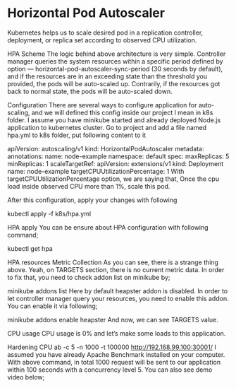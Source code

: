 # Horizontal Pod Autoscaler
Kubernetes helps us to scale desired pod in a replication controller, deployment, or replica set according to observed CPU utilization.


HPA Scheme
The logic behind above architecture is very simple. Controller manager queries the system resources within a specific period defined by option — horizontal-pod-autoscaler-sync-period (30 seconds by default), and if the resources are in an exceeding state than the threshold you provided, the pods will be auto-scaled up. Contrarily, if the resources got back to normal state, the pods will be auto-scaled down.

Configuration
There are several ways to configure application for auto-scaling, and we will defined this config inside our project I mean in k8s folder. I assume you have minikube started and already deployed Node.js application to kubernetes cluster. Go to project and add a file named hpa.yml to k8s folder, put following content to it

apiVersion: autoscaling/v1
kind: HorizontalPodAutoscaler
metadata:
 annotations:
 name: node-example
 namespace: default
spec:
 maxReplicas: 5
 minReplicas: 1
 scaleTargetRef:
  apiVersion: extensions/v1
  kind: Deployment
  name: node-example
 targetCPUUtilizationPercentage: 1
With targetCPUUtilizationPercentage option, we are saying that, Once the cpu load inside observed CPU more than 1%, scale this pod.

After this configuration, apply your changes with following

kubectl apply -f k8s/hpa.yml

HPA apply
You can be ensure about HPA configuration with following command;

kubectl get hpa

HPA resources
Metric Collection
As you can see, there is a strange thing above. Yeah, on TARGETS section, there is no current metric data. In order to fix that, you need to check addon list on minikube by;

minikube addons list
Here by default heapster addon is disabled. In order to let controller manager query your resources, you need to enable this addon. You can enable it via following;

minikube addons enable heapster
And now, we can see TARGETS value.


CPU usage
CPU usage is 0% and let’s make some loads to this application.

Hardening CPU
ab -c 5 -n 1000 -t 100000 http://192.168.99.100:30001/
I assumed you have already Apache Benchmark installed on your computer. With above command, in total 1000 request will be sent to our application within 100 seconds with a concurrency level 5. You can also see demo video below;
